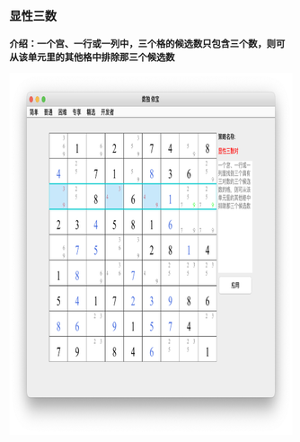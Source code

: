 ## 显性三数    
### 介绍：一个宫、一行或一列中，三个格的候选数只包含三个数，则可从该单元里的其他格中排除那三个候选数  
<img src="picture/obvious_triples_CN.png" width="825" height="645" >